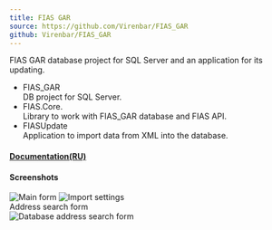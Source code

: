 ```yaml
---
title: FIAS GAR
source: https://github.com/Virenbar/FIAS_GAR
github: Virenbar/FIAS_GAR
---
```


FIAS GAR database project for SQL Server and an application for its updating.

* FIAS_GAR  
DB project for SQL Server.  
* FIAS.Core.  
Library to work with FIAS_GAR database and FIAS API.
* FIASUpdate  
Application to import data from XML into the database.

#### [Documentation(RU)](https://virenbar.ru/FIAS_GAR/)

#### Screenshots

![Main form](/images/fias-gar/import.png)
![Import settings](/images/fias-gar/settings.png)  
Address search form  
![Database address search form](/images/fias-gar/search.png)
